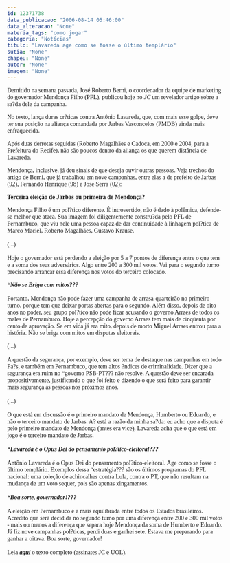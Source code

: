 ```yaml
---
id: 12371738
data_publicacao: "2006-08-14 05:46:00"
data_alteracao: "None"
materia_tags: "como jogar"
categoria: "Notícias"
titulo: "Lavareda age como se fosse o último templário"
sutia: "None"
chapeu: "None"
autor: "None"
imagem: "None"
---
```

<p><P><FONT face=Verdana>Demitido na semana passada, José Roberto Berni, o coordenador da equipe de marketing do governador Mendonça Filho (PFL), publicou hoje no <EM>JC</EM> um revelador artigo sobre a sa?da dele da campanha.</FONT></P></p>
<p><P><FONT face=Verdana>No texto, lança duras cr?ticas contra Antônio Lavareda, que, com mais esse golpe, deve ter sua posição na aliança comandada por Jarbas Vasconcelos (PMDB) ainda mais enfraquecida.</FONT></P></p>
<p><P><FONT face=Verdana>Após duas derrotas seguidas (Roberto Magalhães e Cadoca, em 2000 e 2004, para a Prefeitura do Recife), não são poucos dentro da aliança os que querem distância de Lavareda.</FONT></P></p>
<p><P><FONT face=Verdana>Mendonça, inclusive, já deu sinais de que deseja ouvir outras pessoas. Veja trechos do artigo de Berni, que já</FONT><FONT face=Verdana>&nbsp;trabalhou em nove campanhas, entre elas a de prefeito de Jarbas (92), Fernando Henrique (98) e José Serra (02):</FONT></P></p>
<p><P><FONT face=Verdana><STRONG>Terceira eleição de Jarbas ou primeira de Mendonça?</STRONG></FONT></P></p>
<p><P><FONT face=Verdana>Mendonça Filho é um pol?tico diferente. É introvertido, não é dado à polêmica, defende-se melhor que ataca. Sua imagem foi diligentemente constru?da pelo PFL de Pernambuco, que viu nele uma pessoa capaz de dar continuidade à linhagem pol?tica de Marco Maciel, Roberto Magalhães, Gustavo Krause.<BR><BR>(...)<BR><BR>Hoje o governador está perdendo a eleição por 5 a 7 pontos de diferença entre o que tem e a soma dos seus adversários. Algo entre 200 a 300 mil votos. Vai para o segundo turno precisando arrancar essa diferença nos votos do terceiro colocado.</FONT></P></p>
<p><P><FONT face=Verdana><EM><STRONG>“Não se Briga com mitos???<BR></STRONG></EM></FONT><FONT face=Verdana><BR>Portanto, Mendonça não pode fazer uma campanha de arrasa-quarteirão no primeiro turno, porque tem que deixar portas abertas para o segundo. Além disso, depois de oito anos no poder, seu grupo pol?tico não pode ficar acusando o governo Arraes de todos os males de Pernambuco. Hoje a percepção do governo Arraes tem mais de cinqüenta por cento de aprovação. Se em vida já era mito, depois de morto Miguel Arraes entrou para a história. Não se briga com mitos em disputas eleitorais.</FONT></P></p>
<p><P><FONT face=Verdana>(...) <BR><BR>A questão da segurança, por exemplo, deve ser tema de destaque nas campanhas em todo Pa?s, e também em Pernambuco, que tem altos ?ndices de criminalidade. Dizer que a segurança era ruim no “governo PSB-PT??? não resolve. A questão deve ser encarada propositivamente, justificando o que foi feito e dizendo o que será feito para garantir mais segurança às pessoas nos próximos anos. <BR><BR>(...)<BR><BR>O que está em discussão é o primeiro mandato de Mendonça, Humberto ou Eduardo, e não o terceiro mandato de Jarbas. A? está a razão da minha sa?da: eu acho que a disputa é pelo primeiro mandato de Mendonça (antes era vice), Lavareda acha que o que está em jogo é o terceiro mandato de Jarbas.<BR><BR><EM><STRONG>“Lavareda é o Opus Dei do pensamento pol?tico-eleitoral???<BR></STRONG></EM><BR>Antônio Lavareda é o Opus Dei do pensamento pol?tico-eleitoral. Age como se fosse o último templário. Exemplos dessa “estratégia??? são os últimos programas do PFL nacional: uma coleção de achincalhes contra Lula, contra o PT, que não resultam na mudança de um voto sequer, pois são apenas xingamentos. <BR><BR><EM><STRONG>“Boa sorte, governador!???<BR></STRONG></EM><BR>A eleição em Pernambuco é a mais equilibrada entre todos os Estados brasileiros. Acredito que será decidida no segundo turno por uma diferença entre 200 e 300 mil votos - mais ou menos a diferença que separa hoje Mendonça da soma de Humberto e Eduardo. Já fiz nove campanhas pol?ticas, perdi duas e ganhei sete. Estava me preparando para ganhar a oitava. Boa sorte, governador!<BR></FONT><FONT face=Verdana><BR>Leia <STRONG><EM><U><FONT color=crimson><A href=\"https://jc3.uol.com.br/jornal/2006/08/14/not_196586.php\" target=_blank>aqui</A></FONT></U></EM></STRONG> o texto completo (assinates JC e UOL).</FONT></P> </p>
